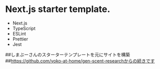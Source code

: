 # Next.js starter template.

- Next.js
- TypeScript
- ESLint
- Prettier
- Jest

##しまぶーさんのスターターテンプレートを元にサイトを構築 ##https://github.com/yoko-at-home/gen-scent-researchからの続きです
